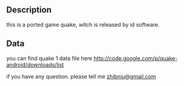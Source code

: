 ## Description ##
this is a ported game quake, witch is released by id software.
## Data ##
you can find quake 1 data file here
http://code.google.com/p/quake-android/downloads/list

if you have any question. please tell me
zhibniu@gmail.com